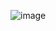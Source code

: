 ![image](C:\Users\cheri\OneDrive\Documents\GitHub\cse15l-lab-reports\dfeb5e394801dddbb5b05e9799d40c9.jpg)